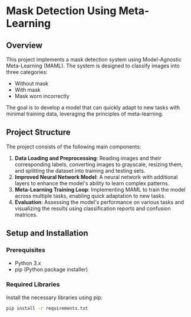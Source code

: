 # Mask Detection Using Meta-Learning

## Overview

This project implements a mask detection system using Model-Agnostic Meta-Learning (MAML). The system is designed to classify images into three categories:
- Without mask
- With mask
- Mask worn incorrectly

The goal is to develop a model that can quickly adapt to new tasks with minimal training data, leveraging the principles of meta-learning.

## Project Structure

The project consists of the following main components:
1. **Data Loading and Preprocessing**: Reading images and their corresponding labels, converting images to grayscale, resizing them, and splitting the dataset into training and testing sets.
2. **Improved Neural Network Model**: A neural network with additional layers to enhance the model's ability to learn complex patterns.
3. **Meta-Learning Training Loop**: Implementing MAML to train the model across multiple tasks, enabling quick adaptation to new tasks.
4. **Evaluation**: Assessing the model's performance on various tasks and visualizing the results using classification reports and confusion matrices.

## Setup and Installation

### Prerequisites

- Python 3.x
- pip (Python package installer)

### Required Libraries

Install the necessary libraries using pip:

```bash
pip install -r requirements.txt
